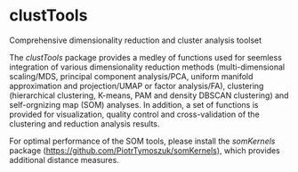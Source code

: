 # clustTools
Comprehensive dimensionality reduction and cluster analysis toolset

The _clustTools_ package provides a medley of functions used for seemless integration of various dimensionality reduction methods (multi-dimensional scaling/MDS, principal component analysis/PCA, uniform manifold approximation and projection/UMAP or factor analysis/FA), clustering (hierarchical clustering, K-means, PAM and density DBSCAN clustering) and self-orgnizing map (SOM) analyses. In addition, a set of functions is provided for visualization, quality control and cross-validation of the clustering and reduction analysis results.

For optimal performance of the SOM tools, please install the _somKernels_ package (https://github.com/PiotrTymoszuk/somKernels), which provides additional distance measures.
